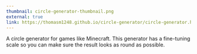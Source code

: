 ```yaml
---
thumbnail: circle-generator-thumbnail.png
external: true
link: https://thomasm1248.github.io/circle-generator/circle-generator.html
---
```


A circle generator for games like Minecraft. This generator has a fine-tuning scale so you can make sure the result looks as round as possible.
